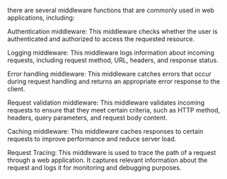 there are several middleware functions that are commonly used in web applications, including:

Authentication middleware: This middleware checks whether the user is authenticated and authorized to access the requested resource.

Logging middleware: This middleware logs information about incoming requests, including request method, URL, headers, and response status.

Error handling middleware: This middleware catches errors that occur during request handling and returns an appropriate error response to the client.

Request validation middleware: This middleware validates incoming requests to ensure that they meet certain criteria, such as HTTP method, headers,
query parameters, and request body content.

Caching middleware: This middleware caches responses to certain requests to improve performance and reduce server load.

Request Tracing: This middleware is used to trace the path of a request through a web application. It captures relevant information about the request
and logs it for monitoring and debugging purposes.
